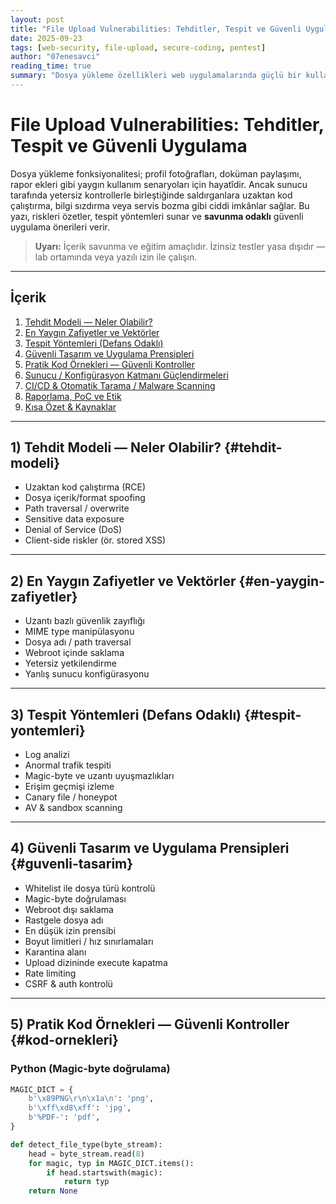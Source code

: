 ```yaml
---
layout: post
title: "File Upload Vulnerabilities: Tehditler, Tespit ve Güvenli Uygulama"
date: 2025-09-23
tags: [web-security, file-upload, secure-coding, pentest]
author: "07enesavci"
reading_time: true
summary: "Dosya yükleme özellikleri web uygulamalarında güçlü bir kullanım kolaylığı sunar; yanlış uygulandığında ise ciddi güvenlik riskleri doğurur. Bu yazıda tehdit modelinden tespit ve savunmaya kadar pratik, uygulanabilir rehber bulacaksınız."
---
```


# File Upload Vulnerabilities: Tehditler, Tespit ve Güvenli Uygulama

Dosya yükleme fonksiyonalitesi; profil fotoğrafları, doküman paylaşımı, rapor ekleri gibi yaygın kullanım senaryoları için hayatîdir. Ancak sunucu tarafında yetersiz kontrollerle birleştiğinde saldırganlara uzaktan kod çalıştırma, bilgi sızdırma veya servis bozma gibi ciddi imkânlar sağlar. Bu yazı, riskleri özetler, tespit yöntemleri sunar ve **savunma odaklı** güvenli uygulama önerileri verir.

> **Uyarı:** İçerik savunma ve eğitim amaçlıdır. İzinsiz testler yasa dışıdır — lab ortamında veya yazılı izin ile çalışın.

---

## İçerik
1. [Tehdit Modeli — Neler Olabilir?](#tehdit-modeli)  
2. [En Yaygın Zafiyetler ve Vektörler](#en-yaygin-zafiyetler)  
3. [Tespit Yöntemleri (Defans Odaklı)](#tespit-yontemleri)  
4. [Güvenli Tasarım ve Uygulama Prensipleri](#guvenli-tasarim)  
5. [Pratik Kod Örnekleri — Güvenli Kontroller](#kod-ornekleri)  
6. [Sunucu / Konfigürasyon Katmanı Güçlendirmeleri](#sunucu-konfigurasyon)  
7. [CI/CD & Otomatik Tarama / Malware Scanning](#cicd-tarama)  
8. [Raporlama, PoC ve Etik](#raporlama)  
9. [Kısa Özet & Kaynaklar](#kisa-ozet)  

---

## 1) Tehdit Modeli — Neler Olabilir? {#tehdit-modeli}

- Uzaktan kod çalıştırma (RCE)  
- Dosya içerik/format spoofing  
- Path traversal / overwrite  
- Sensitive data exposure  
- Denial of Service (DoS)  
- Client-side riskler (ör. stored XSS)

---

## 2) En Yaygın Zafiyetler ve Vektörler {#en-yaygin-zafiyetler}

- Uzantı bazlı güvenlik zayıflığı  
- MIME type manipülasyonu  
- Dosya adı / path traversal  
- Webroot içinde saklama  
- Yetersiz yetkilendirme  
- Yanlış sunucu konfigürasyonu  

---

## 3) Tespit Yöntemleri (Defans Odaklı) {#tespit-yontemleri}

- Log analizi  
- Anormal trafik tespiti  
- Magic-byte ve uzantı uyuşmazlıkları  
- Erişim geçmişi izleme  
- Canary file / honeypot  
- AV & sandbox scanning  

---

## 4) Güvenli Tasarım ve Uygulama Prensipleri {#guvenli-tasarim}

- Whitelist ile dosya türü kontrolü  
- Magic-byte doğrulaması  
- Webroot dışı saklama  
- Rastgele dosya adı  
- En düşük izin prensibi  
- Boyut limitleri / hız sınırlamaları  
- Karantina alanı  
- Upload dizininde execute kapatma  
- Rate limiting  
- CSRF & auth kontrolü  

---

## 5) Pratik Kod Örnekleri — Güvenli Kontroller {#kod-ornekleri}

### Python (Magic-byte doğrulama)
```python
MAGIC_DICT = {
    b'\x89PNG\r\n\x1a\n': 'png',
    b'\xff\xd8\xff': 'jpg',
    b'%PDF-': 'pdf',
}

def detect_file_type(byte_stream):
    head = byte_stream.read(8)
    for magic, typ in MAGIC_DICT.items():
        if head.startswith(magic):
            return typ
    return None
